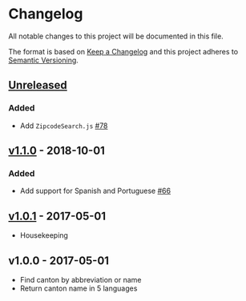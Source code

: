 # Changelog
All notable changes to this project will be documented in this file.

The format is based on [Keep a Changelog](http://keepachangelog.com/en/1.0.0/)
and this project adheres to [Semantic Versioning](http://semver.org/spec/v2.0.0.html).

## [Unreleased](https://github.com/stefanzweifel/js-swiss-cantons/compare/v1.1.0...HEAD)

### Added
- Add `ZipcodeSearch.js` [#78](https://github.com/stefanzweifel/js-swiss-cantons/pull/78)


## [v1.1.0](https://github.com/stefanzweifel/js-swiss-cantons/compare/v1.0.0...v1.1.0) - 2018-10-01

### Added
- Add support for Spanish and Portuguese [#66](https://github.com/stefanzweifel/js-swiss-cantons/pull/66)


## [v1.0.1](https://github.com/stefanzweifel/js-swiss-cantons/compare/v1.0.0...v1.0.1) - 2017-05-01

- Housekeeping


## v1.0.0 - 2017-05-01

- Find canton by abbreviation or name
- Return canton name in 5 languages



